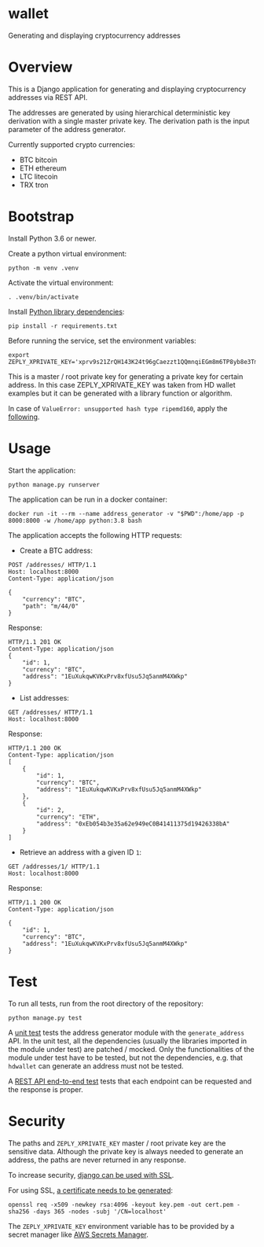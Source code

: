 # wallet

Generating and displaying cryptocurrency addresses

# Overview

This is a Django application for generating and displaying cryptocurrency addresses via REST API.

The addresses are generated by using hierarchical deterministic key derivation with a single master private key.
The derivation path is the input parameter of the address generator.

Currently supported crypto currencies:
- BTC bitcoin
- ETH ethereum
- LTC litecoin
- TRX tron


# Bootstrap

Install Python 3.6 or newer.

Create a python virtual environment:
```
python -m venv .venv
```

Activate the virtual environment:
```
. .venv/bin/activate
```

Install [Python library dependencies](requirements.txt):
```
pip install -r requirements.txt
```

Before running the service, set the environment variables:
```
export ZEPLY_XPRIVATE_KEY='xprv9s21ZrQH143K24t96gCaezzt1QQmnqiEGm8m6TP8yb8e3TmGfkCgcLEVsskufMW9R4KH27pD1kyyEfJkYz1eiPwjhFzB4gtabH3PzMSmXSM'
```
This is a master / root private key for generating a private key for certain address. In this case ZEPLY_XPRIVATE_KEY was taken from HD wallet examples but it can be generated with a library function or algorithm.


In case of `ValueError: unsupported hash type ripemd160`,
apply the [following](https://stackoverflow.com/questions/69922525/python-3-9-8-hashlib-and-ripemd160).


# Usage

Start the application:
```
python manage.py runserver
```

The application can be run in a docker container:
```
docker run -it --rm --name address_generator -v "$PWD":/home/app -p 8000:8000 -w /home/app python:3.8 bash
```

The application accepts the following HTTP requests:

- Create a BTC address:
```http
POST /addresses/ HTTP/1.1
Host: localhost:8000
Content-Type: application/json

{
    "currency": "BTC",
    "path": "m/44/0"
}
```
Response:
```http
HTTP/1.1 201 OK
Content-Type: application/json
{
    "id": 1,
    "currency": "BTC",
    "address": "1EuXukqwKVKxPrv8xfUsu5Jq5anmM4XWkp"
}
```

- List addresses:
```http
GET /addresses/ HTTP/1.1
Host: localhost:8000
```
Response:
```http
HTTP/1.1 200 OK
Content-Type: application/json
[
    {
        "id": 1,
        "currency": "BTC",
        "address": "1EuXukqwKVKxPrv8xfUsu5Jq5anmM4XWkp"
    },
    {
        "id": 2,
        "currency": "ETH",
        "address": "0xEb054b3e35a62e949eC0B41411375d19426338bA"
    }
]
```

- Retrieve an address with a given ID `1`:
```http
GET /addresses/1/ HTTP/1.1
Host: localhost:8000
```
Response:
```http
HTTP/1.1 200 OK
Content-Type: application/json

{
    "id": 1,
    "currency": "BTC",
    "address": "1EuXukqwKVKxPrv8xfUsu5Jq5anmM4XWkp"
}
```


# Test

To run all tests, run from the root directory of the repository:
```
python manage.py test
```

A [unit test](addresses/tests.py) tests the address generator module with the `generate_address` API.
In the unit test, all the dependencies (usually the libraries imported in the module under test) are patched / mocked.
Only the functionalities of the module under test have to be tested, but not the dependencies,
e.g. that `hdwallet` can generate an address must not be tested.

A [REST API end-to-end test](tests.py) tests that each endpoint can be requested and the response is proper.


# Security

The paths and `ZEPLY_XPRIVATE_KEY` master / root private key are the sensitive data.
Although the private key is always needed to generate an address, the paths are never returned in any response.

To increase security,
[django can be used with SSL](https://timonweb.com/django/https-django-development-server-ssl-certificate/).

For using SSL,
[a certificate needs to be generated](https://stackoverflow.com/questions/10175812/how-to-generate-a-self-signed-ssl-certificate-using-openssl):
```
openssl req -x509 -newkey rsa:4096 -keyout key.pem -out cert.pem -sha256 -days 365 -nodes -subj '/CN=localhost'
```

The `ZEPLY_XPRIVATE_KEY` environment variable has to be provided by a secret manager like
[AWS Secrets Manager](https://aws.amazon.com/secrets-manager/).
